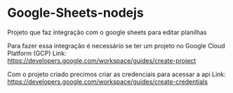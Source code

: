 # Google-Sheets-nodejs
Projeto que faz integração com o google sheets para editar planilhas

Para fazer essa integração é necessário se ter um projeto no Google Cloud Platform (GCP)
Link: https://developers.google.com/workspace/guides/create-project

Com o projeto criado precimos criar as credenciais para acessar  a api
Link: https://developers.google.com/workspace/guides/create-credentials

